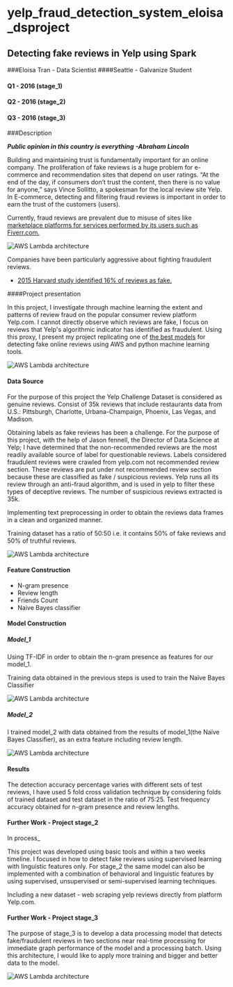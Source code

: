 # yelp_fraud_detection_system_eloisa_dsproject

## Detecting fake reviews in Yelp using Spark 

###Eloisa Tran - Data Scientist
####Seattle - Galvanize Student

#### Q1  - 2016 (stage_1)
#### Q2 - 2016 (stage_2)
#### Q3 - 2016 (stage_3)

###Description

***Public opinion in this country is everything***
***-Abraham Lincoln***

Building and maintaining trust is fundamentally important for an online company. The proliferation of fake reviews is a huge problem for e-commerce and recommendation sites that depend on user ratings. “At the end of the day, if consumers don’t trust the content, then there is no value for anyone,” says Vince Sollitto, a spokesman for the local review site Yelp. In E-commerce, detecting and filtering fraud reviews is important in order to earn the trust of the customers (users).

Currently, fraud reviews are prevalent due to misuse of sites like [marketplace platforms for services performed by its users such as Fiverr.com.](http://www.geekwire.com/2015/after-conducting-undercover-sting-amazon-files-suit-against-1000-fiverr-users-over-fake-product-reviews/)

![AWS Lambda architecture](https://s3-us-west-2.amazonaws.com/fake-reviews-project/fake_reviews_fiver.png)

Companies have been particularly aggressive about fighting fraudulent reviews.

* [2015 Harvard study identified 16% of reviews as fake.](http://officialblog.yelp.com/2013/09/fake-reviews-on-yelp-dont-worry-weve-got-your-back.html)


####Project presentation

In this project, I investigate through machine learning the extent and patterns of review fraud on the popular consumer review platform Yelp.com. I cannot directly observe which reviews are fake, I focus on reviews that Yelp's algorithmic indicator has identified as fraudulent.  Using this proxy, I present my project replicating one of [the best models](http://www.bloomberg.com/bw/magazine/a-lie-detector-test-for-online-reviewers-09292011.html) for detecting fake online reviews using AWS and python machine learning tools.


![AWS Lambda architecture](https://s3-us-west-2.amazonaws.com/fake-reviews-project/01_project_presentation.png)
 
 
#### Data Source
 
For the purpose of this project the Yelp Challenge Dataset is considered as genuine reviews. Consist of 35k reviews that include restaurants data from U.S.: Pittsburgh, Charlotte, Urbana-Champaign, Phoenix, Las Vegas, and Madison.

Obtaining labels as fake reviews has been a challenge. For the purpose of this project, with the help of Jason fennell, the Director of Data Science at Yelp; I have determined that the non-recommended reviews are the most readily available source of label for questionable reviews. Labels considered fraudulent reviews were crawled from yelp.com not recommended review section.  These reviews are put under not recommended review section because these are classified as fake / suspicious reviews. Yelp runs all its review through an anti-fraud algorithm, and is used in yelp to filter these types of deceptive reviews. The number of suspicious reviews extracted is 35k.

Implementing text preprocessing in order to obtain the reviews data frames in a clean and organized manner.

Training dataset has a ratio of 50:50 i.e. it contains 50% of fake reviews and 50% of truthful reviews.

![AWS Lambda architecture](https://s3-us-west-2.amazonaws.com/fake-reviews-project/02_data_source.png)

#### Feature Construction 

* N-gram presence
* Review length
* Friends Count
* Naive Bayes classifier


#### Model Construction
##### Model_1

Using TF-IDF in order to obtain the n-gram presence as features for our model_1. 

Training data obtained in the previous steps is used to train the Naïve Bayes Classifier

![AWS Lambda architecture](https://s3-us-west-2.amazonaws.com/fake-reviews-project/03_model_01.png)


##### Model_2

I trained model_2 with data obtained from the results of model_1(the Naïve Bayes Classifier), as an extra feature including review length.


![AWS Lambda architecture](https://s3-us-west-2.amazonaws.com/fake-reviews-project/04_model_2.png)

#### Results

The detection accuracy percentage varies with different sets of test reviews, I have used 5 fold cross validation technique by considering folds of trained dataset and test dataset in the ratio of 75:25.  Test frequency accuracy obtained for n-gram presence and review lengths.

#### Further Work - Project stage_2

In process_

This project was developed using basic tools and within a two weeks timeline. I focused in how to detect fake reviews using supervised learning with linguistic features only. For stage_2 the same model can also be implemented with a combination of behavioral and linguistic features by using supervised, unsupervised or semi-supervised learning techniques. 

Including a new dataset - web scraping yelp reviews directly from platform Yelp.com.

#### Further Work - Project stage_3

The purpose of stage_3 is to develop a data processing model that detects fake/fraudulent reviews in two sections near real-time processing for immediate graph performance of the model and a processing batch. Using this architecture, I would like to apply more training and bigger and better data to the model.


![AWS Lambda architecture](https://s3-us-west-2.amazonaws.com/fake-reviews-project/05_yelp_lambda_architecture.png)
